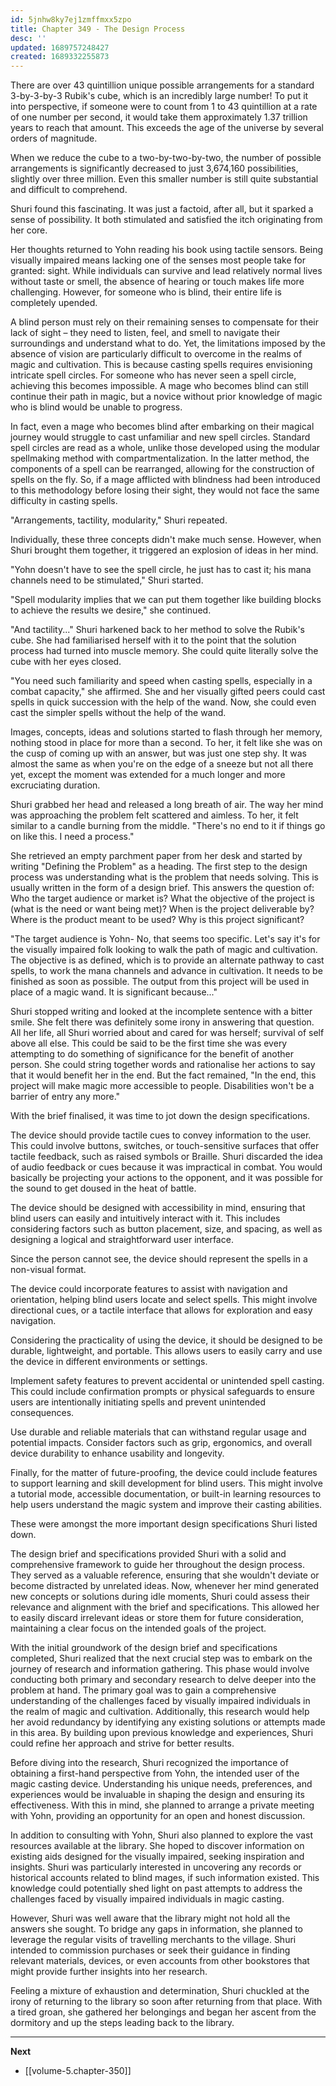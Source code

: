 ```yaml
---
id: 5jnhw8ky7ej1zmffmxx5zpo
title: Chapter 349 - The Design Process
desc: ''
updated: 1689757248427
created: 1689332255873
---
```


There are over 43 quintillion unique possible arrangements for a standard 3-by-3-by-3 Rubik's cube, which is an incredibly large number! To put it into perspective, if someone were to count from 1 to 43 quintillion at a rate of one number per second, it would take them approximately 1.37 trillion years to reach that amount. This exceeds the age of the universe by several orders of magnitude.

When we reduce the cube to a two-by-two-by-two, the number of possible arrangements is significantly decreased to just 3,674,160 possibilities, slightly over three million. Even this smaller number is still quite substantial and difficult to comprehend.

Shuri found this fascinating. It was just a factoid, after all, but it sparked a sense of possibility. It both stimulated and satisfied the itch originating from her core.

Her thoughts returned to Yohn reading his book using tactile sensors. Being visually impaired means lacking one of the senses most people take for granted: sight. While individuals can survive and lead relatively normal lives without taste or smell, the absence of hearing or touch makes life more challenging. However, for someone who is blind, their entire life is completely upended.

A blind person must rely on their remaining senses to compensate for their lack of sight – they need to listen, feel, and smell to navigate their surroundings and understand what to do. Yet, the limitations imposed by the absence of vision are particularly difficult to overcome in the realms of magic and cultivation. This is because casting spells requires envisioning intricate spell circles. For someone who has never seen a spell circle, achieving this becomes impossible. A mage who becomes blind can still continue their path in magic, but a novice without prior knowledge of magic who is blind would be unable to progress.

In fact, even a mage who becomes blind after embarking on their magical journey would struggle to cast unfamiliar and new spell circles. Standard spell circles are read as a whole, unlike those developed using the modular spellmaking method with compartmentalization. In the latter method, the components of a spell can be rearranged, allowing for the construction of spells on the fly. So, if a mage afflicted with blindness had been introduced to this methodology before losing their sight, they would not face the same difficulty in casting spells.

"Arrangements, tactility, modularity," Shuri repeated.

Individually, these three concepts didn't make much sense. However, when Shuri brought them together, it triggered an explosion of ideas in her mind.

"Yohn doesn't have to see the spell circle, he just has to cast it; his mana channels need to be stimulated," Shuri started.

"Spell modularity implies that we can put them together like building blocks to achieve the results we desire," she continued.

"And tactility..." Shuri harkened back to her method to solve the Rubik's cube. She had familiarised herself with it to the point that the solution process had turned into muscle memory. She could quite literally solve the cube with her eyes closed.

"You need such familiarity and speed when casting spells, especially in a combat capacity," she affirmed. She and her visually gifted peers could cast spells in quick succession with the help of the wand. Now, she could even cast the simpler spells without the help of the wand.

Images, concepts, ideas and solutions started to flash through her memory, nothing stood in place for more than a second. To her, it felt like she was on the cusp of coming up with an answer, but was just one step shy. It was almost the same as when you're on the edge of a sneeze but not all there yet, except the moment was extended for a much longer and more excruciating duration.

Shuri grabbed her head and released a long breath of air. The way her mind was approaching the problem felt scattered and aimless. To her, it felt similar to a candle burning from the middle. "There's no end to it if things go on like this. I need a process."

She retrieved an empty parchment paper from her desk and started by writing "Defining the Problem" as a heading. The first step to the design process was understanding what is the problem that needs solving. This is usually written in the form of a design brief. This answers the question of: Who the target audience or market is? What the objective of the project is (what is the need or want being met)? When is the project deliverable by? Where is the product meant to be used? Why is this project significant?

"The target audience is Yohn- No, that seems too specific. Let's say it's for the visually impaired folk looking to walk the path of magic and cultivation. The objective is as defined, which is to provide an alternate pathway to cast spells, to work the mana channels and advance in cultivation. It needs to be finished as soon as possible. The output from this project will be used in place of a magic wand. It is significant because..."

Shuri stopped writing and looked at the incomplete sentence with a bitter smile. She felt there was definitely some irony in answering that question. All her life, all Shuri worried about and cared for was herself; survival of self above all else. This could be said to be the first time she was every attempting to do something of significance for the benefit of another person. She could string together words and rationalise her actions to say that it would benefit her in the end. But the fact remained, "In the end, this project will make magic more accessible to people. Disabilities won't be a barrier of entry any more."

With the brief finalised, it was time to jot down the design specifications.

The device should provide tactile cues to convey information to the user. This could involve buttons, switches, or touch-sensitive surfaces that offer tactile feedback, such as raised symbols or Braille. Shuri discarded the idea of audio feedback or cues because it was impractical in combat. You would basically be projecting your actions to the opponent, and it was possible for the sound to get doused in the heat of battle.

The device should be designed with accessibility in mind, ensuring that blind users can easily and intuitively interact with it. This includes considering factors such as button placement, size, and spacing, as well as designing a logical and straightforward user interface.

Since the person cannot see, the device should represent the spells in a non-visual format.

The device could incorporate features to assist with navigation and orientation, helping blind users locate and select spells. This might involve directional cues, or a tactile interface that allows for exploration and easy navigation.

Considering the practicality of using the device, it should be designed to be durable, lightweight, and portable. This allows users to easily carry and use the device in different environments or settings.

Implement safety features to prevent accidental or unintended spell casting. This could include confirmation prompts or physical safeguards to ensure users are intentionally initiating spells and prevent unintended consequences.

Use durable and reliable materials that can withstand regular usage and potential impacts. Consider factors such as grip, ergonomics, and overall device durability to enhance usability and longevity.

Finally, for the matter of future-proofing, the device could include features to support learning and skill development for blind users. This might involve a tutorial mode, accessible documentation, or built-in learning resources to help users understand the magic system and improve their casting abilities.

These were amongst the more important design specifications Shuri listed down.

The design brief and specifications provided Shuri with a solid and comprehensive framework to guide her throughout the design process. They served as a valuable reference, ensuring that she wouldn't deviate or become distracted by unrelated ideas. Now, whenever her mind generated new concepts or solutions during idle moments, Shuri could assess their relevance and alignment with the brief and specifications. This allowed her to easily discard irrelevant ideas or store them for future consideration, maintaining a clear focus on the intended goals of the project.

With the initial groundwork of the design brief and specifications completed, Shuri realized that the next crucial step was to embark on the journey of research and information gathering. This phase would involve conducting both primary and secondary research to delve deeper into the problem at hand. The primary goal was to gain a comprehensive understanding of the challenges faced by visually impaired individuals in the realm of magic and cultivation. Additionally, this research would help her avoid redundancy by identifying any existing solutions or attempts made in this area. By building upon previous knowledge and experiences, Shuri could refine her approach and strive for better results.

Before diving into the research, Shuri recognized the importance of obtaining a first-hand perspective from Yohn, the intended user of the magic casting device. Understanding his unique needs, preferences, and experiences would be invaluable in shaping the design and ensuring its effectiveness. With this in mind, she planned to arrange a private meeting with Yohn, providing an opportunity for an open and honest discussion.

In addition to consulting with Yohn, Shuri also planned to explore the vast resources available at the library. She hoped to discover information on existing aids designed for the visually impaired, seeking inspiration and insights. Shuri was particularly interested in uncovering any records or historical accounts related to blind mages, if such information existed. This knowledge could potentially shed light on past attempts to address the challenges faced by visually impaired individuals in magic casting.

However, Shuri was well aware that the library might not hold all the answers she sought. To bridge any gaps in information, she planned to leverage the regular visits of travelling merchants to the village. Shuri intended to commission purchases or seek their guidance in finding relevant materials, devices, or even accounts from other bookstores that might provide further insights into her research.

Feeling a mixture of exhaustion and determination, Shuri chuckled at the irony of returning to the library so soon after returning from that place. With a tired groan, she gathered her belongings and began her ascent from the dormitory and up the steps leading back to the library.

____

**Next**
* [[volume-5.chapter-350]]